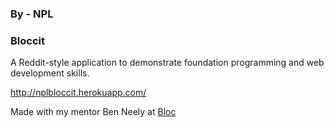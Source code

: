 ### By - NPL
### Bloccit

A Reddit-style application to demonstrate foundation programming and web development skills.

http://nplbloccit.herokuapp.com/

Made with my mentor Ben Neely at [Bloc](http://bloc.io)